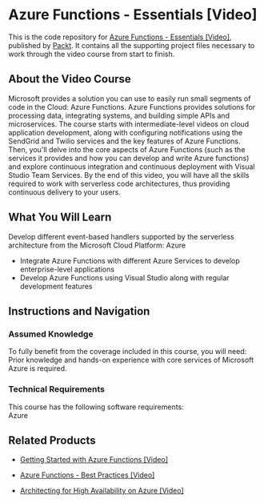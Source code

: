 # Azure Functions - Essentials [Video]
This is the code repository for [Azure Functions - Essentials [Video]](https://www.packtpub.com/virtualization-and-cloud/azure-functions-essentials-video?utm_source=github&utm_medium=repository&utm_campaign=9781788832984), published by [Packt](https://www.packtpub.com/?utm_source=github). It contains all the supporting project files necessary to work through the video course from start to finish.
## About the Video Course
Microsoft provides a solution you can use to easily run small segments of code in the Cloud: Azure Functions. Azure Functions provides solutions for processing data, integrating systems, and building simple APIs and microservices. The course starts with intermediate-level videos on cloud application development, along with configuring notifications using the SendGrid and Twilio services and the key features of Azure Functions. Then, you'll delve into the core aspects of Azure Functions (such as the services it provides and how you can develop and write Azure functions) and explore continuous integration and continuous deployment with Visual Studio Team Services. By the end of this video, you will have all the skills required to work with serverless code architectures, thus providing continuous delivery to your users.

<H2>What You Will Learn</H2>
<DIV class=book-info-will-learn-text>
<P><SPAN id=what_you_will_learn_c class=sugar_field>Develop different event-based handlers supported by the serverless architecture from the Microsoft Cloud Platform: Azure</SPAN></P>
<UL>
<LI><SPAN id=what_you_will_learn_c class=sugar_field>Integrate Azure Functions with different Azure Services to develop enterprise-level applications</SPAN> 
<LI><SPAN id=what_you_will_learn_c class=sugar_field>Develop Azure Functions using Visual Studio along with regular development features</SPAN> </LI></UL></DIV>

## Instructions and Navigation
### Assumed Knowledge
To fully benefit from the coverage included in this course, you will need:<br/>
Prior knowledge and hands-on experience with core services of Microsoft Azure is required.

### Technical Requirements
This course has the following software requirements:<br/>
Azure

## Related Products
* [Getting Started with Azure Functions [Video]](https://www.packtpub.com/virtualization-and-cloud/getting-started-azure-functions-video?utm_source=github&utm_medium=repository&utm_campaign=9781787286580)

* [Azure Functions - Best Practices [Video]](https://www.packtpub.com/virtualization-and-cloud/azure-functions-best-practices-video?utm_source=github&utm_medium=repository&utm_campaign=9781788831499)

* [Architecting for High Availability on Azure [Video]](https://www.packtpub.com/virtualization-and-cloud/architecting-high-availability-azure-video?utm_source=github&utm_medium=repository&utm_campaign=9781788396158)

